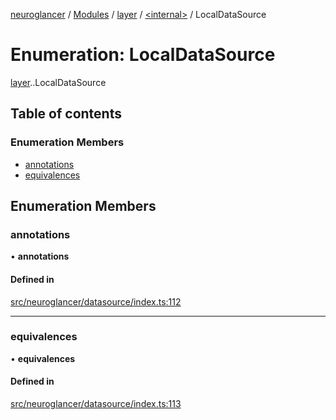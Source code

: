 [neuroglancer](../README.md) / [Modules](../modules.md) / [layer](../modules/layer.md) / [<internal\>](../modules/layer._internal_.md) / LocalDataSource

# Enumeration: LocalDataSource

[layer](../modules/layer.md).[<internal>](../modules/layer._internal_.md).LocalDataSource

## Table of contents

### Enumeration Members

- [annotations](layer._internal_.LocalDataSource.md#annotations)
- [equivalences](layer._internal_.LocalDataSource.md#equivalences)

## Enumeration Members

### annotations

• **annotations**

#### Defined in

[src/neuroglancer/datasource/index.ts:112](https://github.com/ActiveBrainAtlas2/neuroglancer/blob/540617bc/src/neuroglancer/datasource/index.ts#L112)

___

### equivalences

• **equivalences**

#### Defined in

[src/neuroglancer/datasource/index.ts:113](https://github.com/ActiveBrainAtlas2/neuroglancer/blob/540617bc/src/neuroglancer/datasource/index.ts#L113)
